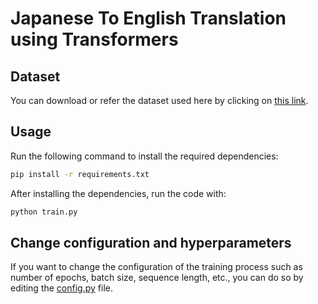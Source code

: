 # Japanese To English Translation using Transformers

## Dataset

You can download or refer the dataset used here by clicking on [this link](https://huggingface.co/datasets/Helsinki-NLP/opus-100).


## Usage

Run the following command to install the required dependencies:

```bash
pip install -r requirements.txt
```

After installing the dependencies, run the code with:

```bash
python train.py
```

## Change configuration and hyperparameters

If you want to change the configuration of the training process such as number of epochs, batch size, sequence length, etc., you can do so by editing the [config.py](config.py) file.
